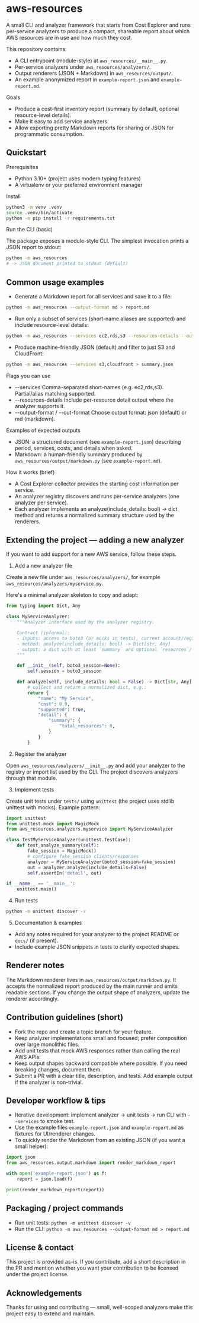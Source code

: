 # aws-resources

A small CLI and analyzer framework that starts from Cost Explorer and runs per-service analyzers to produce a compact, shareable report about which AWS resources are in use and how much they cost.

This repository contains:
- A CLI entrypoint (module-style) at `aws_resources/__main__.py`.
- Per-service analyzers under `aws_resources/analyzers/`.
- Output renderers (JSON + Markdown) in `aws_resources/output/`.
- An example anonymized report in `example-report.json` and `example-report.md`.

Goals
- Produce a cost-first inventory report (summary by default, optional resource-level details).
- Make it easy to add service analyzers.
- Allow exporting pretty Markdown reports for sharing or JSON for programmatic consumption.

Quickstart
----------

Prerequisites
- Python 3.10+ (project uses modern typing features)
- A virtualenv or your preferred environment manager

Install

```bash
python3 -m venv .venv
source .venv/bin/activate
python -m pip install -r requirements.txt
```

Run the CLI (basic)

The package exposes a module-style CLI. The simplest invocation prints a JSON report to stdout:

```bash
python -m aws_resources
# -> JSON document printed to stdout (default)
```

Common usage examples
---------------------

- Generate a Markdown report for all services and save it to a file:

```bash
python -m aws_resources --output-format md > report.md
```

- Run only a subset of services (short-name aliases are supported) and include resource-level details:

```bash
python -m aws_resources --services ec2,rds,s3 --resources-details --output-format md > compute-and-storage.md
```

- Produce machine-friendly JSON (default) and filter to just S3 and CloudFront:

```bash
python -m aws_resources --services s3,cloudfront > summary.json
```

Flags you can use
- --services    Comma-separated short-names (e.g. ec2,rds,s3). Partial/alias matching supported.
- --resources-details  Include per-resource detail output where the analyzer supports it.
- --output-format / --out-format  Choose output format: json (default) or md (markdown).

Examples of expected outputs
- JSON: a structured document (see `example-report.json`) describing period, services, costs, and details when asked.
- Markdown: a human-friendly summary produced by `aws_resources/output/markdown.py` (see `example-report.md`).

How it works (brief)
- A Cost Explorer collector provides the starting cost information per service.
- An analyzer registry discovers and runs per-service analyzers (one analyzer per service).
- Each analyzer implements an analyze(include_details: bool) -> dict method and returns a normalized summary structure used by the renderers.

Extending the project — adding a new analyzer
--------------------------------------------

If you want to add support for a new AWS service, follow these steps.

1) Add a new analyzer file

Create a new file under `aws_resources/analyzers/`, for example `aws_resources/analyzers/myservice.py`.

Here's a minimal analyzer skeleton to copy and adapt:

```python
from typing import Dict, Any

class MyServiceAnalyzer:
	"""Analyzer interface used by the analyzer registry.

	Contract (informal):
	- inputs: access to boto3 (or mocks in tests), current account/region context
	- method: analyze(include_details: bool) -> Dict[str, Any]
	- output: a dict with at least `summary` and optional `resources`/`detail` keys
	"""

	def __init__(self, boto3_session=None):
		self.session = boto3_session

	def analyze(self, include_details: bool = False) -> Dict[str, Any]:
		# collect and return a normalized dict, e.g.:
		return {
			"name": "My Service",
			"cost": 0.0,
			"supported": True,
			"detail": {
				"summary": {
					"total_resources": 0,
				}
			}
		}

```

2) Register the analyzer

Open `aws_resources/analyzers/__init__.py` and add your analyzer to the registry or import list used by the CLI. The project discovers analyzers through that module.

3) Implement tests

Create unit tests under `tests/` using `unittest` (the project uses stdlib unittest with mocks). Example pattern:

```python
import unittest
from unittest.mock import MagicMock
from aws_resources.analyzers.myservice import MyServiceAnalyzer

class TestMyServiceAnalyzer(unittest.TestCase):
	def test_analyze_summary(self):
		fake_session = MagicMock()
		# configure fake_session clients/responses
		analyzer = MyServiceAnalyzer(boto3_session=fake_session)
		out = analyzer.analyze(include_details=False)
		self.assertIn('detail', out)

if __name__ == '__main__':
	unittest.main()
```

4) Run tests

```bash
python -m unittest discover -v
```

5) Documentation & examples

- Add any notes required for your analyzer to the project README or `docs/` (if present).
- Include example JSON snippets in tests to clarify expected shapes.

Renderer notes
--------------

The Markdown renderer lives in `aws_resources/output/markdown.py`. It accepts the normalized report produced by the main runner and emits readable sections. If you change the output shape of analyzers, update the renderer accordingly.

Contribution guidelines (short)
-----------------------------

- Fork the repo and create a topic branch for your feature.
- Keep analyzer implementations small and focused; prefer composition over large monolithic files.
- Add unit tests that mock AWS responses rather than calling the real AWS APIs.
- Keep output shapes backward compatible where possible. If you need breaking changes, document them.
- Submit a PR with a clear title, description, and tests. Add example output if the analyzer is non-trivial.

Developer workflow & tips
------------------------

- Iterative development: implement analyzer -> unit tests -> run CLI with `--services` to smoke test.
- Use the example files `example-report.json` and `example-report.md` as fixtures for UI/renderer changes.
- To quickly render the Markdown from an existing JSON (if you want a small helper):

```python
import json
from aws_resources.output.markdown import render_markdown_report

with open('example-report.json') as f:
	report = json.load(f)

print(render_markdown_report(report))
```

Packaging / project commands
---------------------------

- Run unit tests: `python -m unittest discover -v`
- Run the CLI: `python -m aws_resources --output-format md > report.md`

License & contact
-----------------

This project is provided as-is. If you contribute, add a short description in the PR and mention whether you want your contribution to be licensed under the project license.

Acknowledgements
----------------
Thanks for using and contributing — small, well-scoped analyzers make this project easy to extend and maintain.

